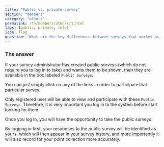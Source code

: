 ```yaml
---
title: "Public vs. private survey"
section: "members"
category: "others"
permalink: /th/members/others/1.html
tags: [public, private, info]
icon: flag
question: "What are the key differences between surveys that marked as public vs. private?"
---
```


### <i class="pe-anchor pe-fw"></i> The answer

If your survey administrator has created public surveys (which do not require you to log in to take) and wants them to be shown, then they are available in the box labeled `Public Surveys`.

You can just simply click on any of the links in order to participate that particular survey.

Only registered user will be able to view and participate with these `Public Surveys`. Therefore, it is very important you log in to the system before start looking for them.


Once you log in, you will have the opportunity to take the public surveys.

By logging in first, your responses to the public survey will be identified as yours, which will then appear in your survey history, and more importantly it will also record for your point collection more accurately.
